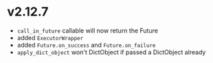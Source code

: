 # v2.12.7

* `call_in_future` callable will now return the Future
* added `ExecutorWrapper`
* added `Future.on_success` and `Future.on_failure`
* `apply_dict_object` won't DictObject if passed a DictObject already

